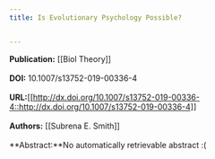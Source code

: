 ```yaml
---
title: Is Evolutionary Psychology Possible?


---
```


**Publication:** [[Biol Theory]]<br><br>**DOI:** 10.1007/s13752-019-00336-4                                       
<br>**URL:**[[http://dx.doi.org/10.1007/s13752-019-00336-4::http://dx.doi.org/10.1007/s13752-019-00336-4]]<br><br>**Authors:** [[Subrena E. Smith]] <br><br>**Abstract:**No automatically retrievable abstract :(


